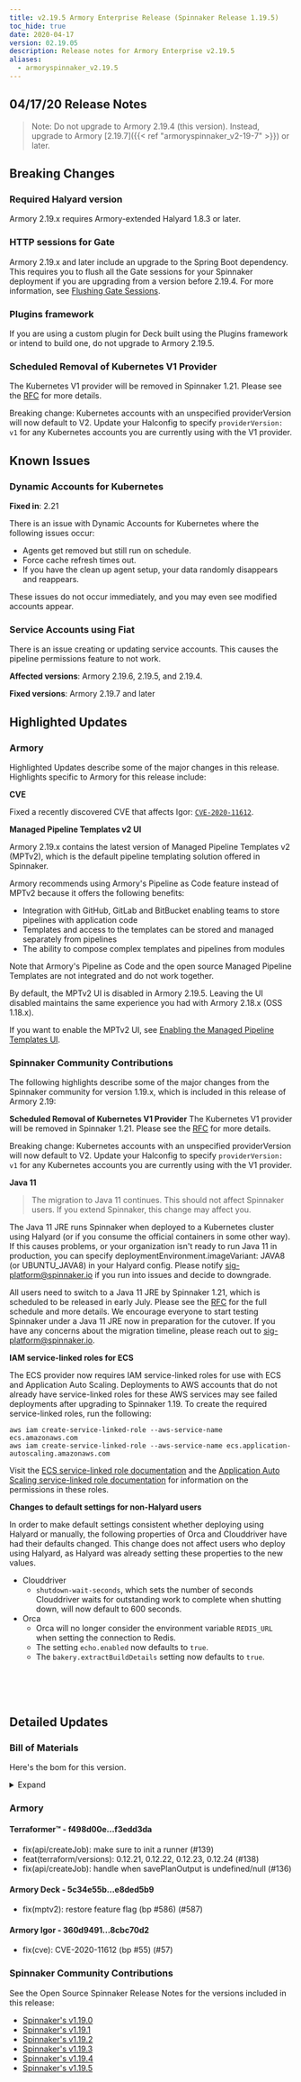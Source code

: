 ```yaml
---
title: v2.19.5 Armory Enterprise Release (Spinnaker Release 1.19.5)
toc_hide: true
date: 2020-04-17
version: 02.19.05
description: Release notes for Armory Enterprise v2.19.5
aliases:
  - armoryspinnaker_v2.19.5
---
```


## 04/17/20 Release Notes

> Note: Do not upgrade to Armory 2.19.4 (this version). Instead, upgrade to Armory [2.19.7]({{< ref "armoryspinnaker_v2-19-7" >}}) or later.


## Breaking Changes

### Required Halyard version

Armory 2.19.x requires Armory-extended Halyard 1.8.3 or later.


### HTTP sessions for Gate

Armory 2.19.x and later include an upgrade to the Spring Boot dependency. This requires you to flush all the Gate sessions for your Spinnaker deployment if you are upgrading from a version before 2.19.4. For more information, see [Flushing Gate Sessions](https://kb.armory.io/admin/flush-gate-sessions/).

### Plugins framework

If you are using a custom plugin for Deck built using the Plugins framework or intend to build one, do not upgrade to Armory 2.19.5.


### Scheduled Removal of Kubernetes V1 Provider
The Kubernetes V1 provider will be removed in Spinnaker 1.21. Please see the [RFC](https://github.com/spinnaker/governance/blob/master/rfc/eol_kubernetes_v1.md) for more details.

Breaking change: Kubernetes accounts with an unspecified providerVersion will now default to V2. Update your Halconfig to specify `providerVersion: v1` for any Kubernetes accounts you are currently using with the V1 provider.


## Known Issues

### Dynamic Accounts for Kubernetes

**Fixed in**: 2.21

There is an issue with Dynamic Accounts for Kubernetes where the following issues occur:

* Agents get removed but still run on schedule.
* Force cache refresh times out.
* If you have the clean up agent setup, your data randomly disappears and reappears.  

These issues do not occur immediately, and you may even see modified accounts appear.

### Service Accounts using Fiat

There is an issue creating or updating service accounts. This causes the pipeline permissions feature to not work.  

**Affected versions**: Armory 2.19.6, 2.19.5, and 2.19.4.

**Fixed versions**: Armory 2.19.7 and later

## Highlighted Updates
### Armory
Highlighted Updates describe some of the major changes in this release. Highlights specific to Armory for this release include:

**CVE**

Fixed a recently discovered CVE that affects Igor: [`CVE-2020-11612`](https://nvd.nist.gov/vuln/detail/CVE-2020-11612).

**Managed Pipeline Templates v2 UI**

Armory 2.19.x contains the latest version of Managed Pipeline Templates v2 (MPTv2), which is the default pipeline templating solution offered in Spinnaker.

Armory recommends using Armory's Pipeline as Code feature instead of MPTv2 because it offers the following benefits:

* Integration with GitHub, GitLab and BitBucket enabling teams to store pipelines with application code
* Templates and access to the templates can be stored and managed separately from pipelines
* The ability to compose complex templates and pipelines from modules

Note that Armory's Pipeline as Code and the open source Managed Pipeline Templates are not integrated and do not work together.

By default, the MPTv2 UI is disabled in Armory 2.19.5. Leaving the UI disabled maintains the same experience you had with Armory 2.18.x (OSS 1.18.x).

If you want to enable the MPTv2 UI, see [Enabling the Managed Pipeline Templates UI](https://kb.armory.io/admin/enable-mptv2/).

###  Spinnaker Community Contributions

The following highlights describe some of the major changes from the Spinnaker community for version 1.19.x, which is included in this release of Armory 2.19:

**Scheduled Removal of Kubernetes V1 Provider**
The Kubernetes V1 provider will be removed in Spinnaker 1.21. Please see the [RFC](https://github.com/spinnaker/governance/blob/master/rfc/eol_kubernetes_v1.md) for more details.

Breaking change: Kubernetes accounts with an unspecified providerVersion will now default to V2. Update your Halconfig to specify `providerVersion: v1` for any Kubernetes accounts you are currently using with the V1 provider.

**Java 11**
> The migration to Java 11 continues. This should not affect Spinnaker users. If you extend Spinnaker, this change may affect you.

The Java 11 JRE runs Spinnaker when deployed to a Kubernetes cluster using Halyard (or if you consume the official containers in some other way). If this causes problems, or your organization isn't ready to run Java 11 in production, you can specify deploymentEnvironment.imageVariant: JAVA8 (or UBUNTU_JAVA8) in your Halyard config. Please notify [sig-platform@spinnaker.io](mailto:sig-platform@spinnaker.io) if you run into issues and decide to downgrade.

All users need to switch to a Java 11 JRE by Spinnaker 1.21, which is scheduled to be released in early July. Please see the [RFC](https://github.com/spinnaker/governance/blob/master/rfc/java11.md) for the full schedule and more details. We encourage everyone to start testing Spinnaker under a Java 11 JRE now in preparation for the cutover. If you have any concerns about the migration timeline, please reach out to sig-platform@spinnaker.io.

**IAM service-linked roles for ECS**

The ECS provider now requires IAM service-linked roles for use with ECS and Application Auto Scaling. Deployments to AWS accounts that do not already have service-linked roles for these AWS services may see failed deployments after upgrading to Spinnaker 1.19. To create the required service-linked roles, run the following:

```
aws iam create-service-linked-role --aws-service-name ecs.amazonaws.com
aws iam create-service-linked-role --aws-service-name ecs.application-autoscaling.amazonaws.com
```

Visit the [ECS service-linked role documentation](https://docs.aws.amazon.com/AmazonECS/latest/developerguide/using-service-linked-roles.html) and the [Application Auto Scaling service-linked role documentation](https://docs.aws.amazon.com/autoscaling/application/userguide/application-auto-scaling-service-linked-roles.html) for information on the permissions in these roles.

**Changes to default settings for non-Halyard users**

In order to make default settings consistent whether deploying using Halyard or manually, the following properties of Orca and Clouddriver have had their defaults changed. This change does not affect users who deploy using Halyard, as Halyard was already setting these properties to the new values.

* Clouddriver
  * `shutdown-wait-seconds`, which sets the number of seconds Clouddriver waits for outstanding work to complete when shutting down, will now default to 600 seconds.
* Orca
  * Orca will no longer consider the environment variable `REDIS_URL` when setting the connection to Redis.
  * The setting `echo.enabled` now defaults to `true`.
  * The `bakery.extractBuildDetails` setting now defaults to `true`.

<br><br><br>

## Detailed Updates

### Bill of Materials
Here's the bom for this version.
<details><summary>Expand</summary>
<pre class="highlight">
<code>version: 2.19.5
timestamp: "2020-04-17 22:46:33"
services:
  clouddriver:
    commit: ef9da881
    version: 2.19.7
  echo:
    commit: 43e1966a
    version: 2.19.8
  fiat:
    commit: a955c640
    version: 2.19.4
  front50:
    commit: eaeb2a64
    version: 2.19.5
  gate:
    commit: 61291021
    version: 2.19.4
  igor:
    commit: 8cbc70d2
    version: 2.19.5
  orca:
    commit: 85dbdae9
    version: 2.19.8
  rosco:
    commit: 2d6fdf58
    version: 2.19.4
  deck:
    commit: e8ded5b9
    version: 2.19.4
  dinghy:
    commit: ef444037
    version: 2.19.5
  terraformer:
    commit: f3edd3da
    version: 1.0.6
  kayenta:
    commit: c04d2e7c
    version: 2.19.4
  monitoring-daemon:
    version: 0.16.1-7d506f0-rc1
  monitoring-third-party:
    version: 0.16.1-7d506f0-rc1
dependencies:
  redis:
    version: 2:2.8.4-2
artifactSources:
  dockerRegistry: docker.io/armory</code>
</pre>
</details>



### Armory
#### Terraformer&trade; - f498d00e...f3edd3da
 - fix(api/createJob): make sure to init a runner (#139)
 - feat(terraform/versions): 0.12.21, 0.12.22, 0.12.23, 0.12.24 (#138)
 - fix(api/createJob): handle when savePlanOutput is undefined/null (#136)

#### Armory Deck  - 5c34e55b...e8ded5b9
 - fix(mptv2): restore feature flag (bp #586) (#587)

#### Armory Igor  - 360d9491...8cbc70d2
 - fix(cve): CVE-2020-11612 (bp #55) (#57)



###  Spinnaker Community Contributions

See the Open Source Spinnaker Release Notes for the versions included in this release:  

* [Spinnaker's v1.19.0](https://www.spinnaker.io/community/releases/versions/1-19-5-changelog#spinnaker-release-1-19-0)  
* [Spinnaker's v1.19.1](https://www.spinnaker.io/community/releases/versions/1-19-5-changelog#spinnaker-release-1-19-1)  
* [Spinnaker's v1.19.2](https://www.spinnaker.io/community/releases/versions/1-19-5-changelog#spinnaker-release-1-19-2)
* [Spinnaker's v1.19.3](https://www.spinnaker.io/community/releases/versions/1-19-5-changelog#spinnaker-release-1-19-3)
* [Spinnaker's v1.19.4](https://www.spinnaker.io/community/releases/versions/1-19-5-changelog#spinnaker-release-1-19-4)
* [Spinnaker's v1.19.5](https://www.spinnaker.io/community/releases/versions/1-19-5-changelog#individual-service-changes)
